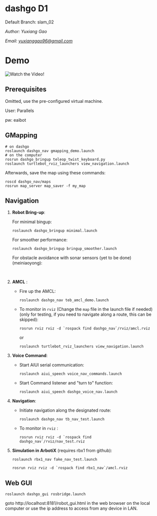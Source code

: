 # dashgo D1

Default Branch: slam_02

*Author: Yuxiang Gao*

*Email: yuxianggao96@gmail.com*

# Demo

![Watch the Video!](https://youtu.be/RwoTHarxt7A)

## Prerequisites

Omitted, use the pre-configured virtual machine.



User: Parallels

pw: eaibot

## GMapping

```
# on dashgo
roslaunch dashgo_nav gmapping_demo.launch
# on the computer
rosrun dashgo_bringup teleop_twist_keyboard.py
roslaunch turtlebot_rviz_launchers view_navigation.launch
```

Afterwards, save the map using these commands:

```
roscd dashgo_nav/maps
rosrun map_server map_saver -f my_map
```

## Navigation



1. **Robot Bring-up**:

   For minimal bingup:

   `roslaunch dashgo_bringup minimal.launch`

   For smoother performance:

   `roslaunch dashgo_bringup bringup_smoother.launch`

   For obstacle avoidance with sonar sensors (yet to be done) (meiniaoyong):

   ​

2. **AMCL** :

   * Fire up the AMCL:

     `roslaunch dashgo_nav teb_amcl_demo.launch`

   * To monitor in `rviz` (Change the `map` file in the launch file if needed)(only for testing, if you need to navigate along a route, this can be skipped):

     ``rosrun rviz rviz -d `rospack find dashgo_nav`/rviz/amcl.rviz``

     or

     `roslaunch turtlebot_rviz_launchers view_navigation.launch`

3. **Voice Command**:

     * Start AIUI serial communication:

       `roslaunch aiui_speech voice_nav_commands.launch`

     * Start Command listener and "turn to" function:

       `roslaunch aiui_speech dashgo_voice_nav.launch`

4. **Navigation**:

     * Initiate navigation along the designated route:

       `roslaunch dashgo_nav tb_nav_test.launch`

     * To monitor in `rviz` :

       ``rosrun rviz rviz -d `rospack find dashgo_nav`/rviz/nav_test.rviz``

5. **Simulation in ArbotiX** (requires rbx1 from github):

     `roslaunch rbx1_nav fake_nav_test.launch`

     ``rosrun rviz rviz -d `rospack find rbx1_nav`/amcl.rviz``




## Web GUI

`roslaunch dashgo_gui rosbridge.launch`

goto http://localhost:8181/robot_gui.html in the web browser on the local computer or use the ip address to access from any device in LAN. 			


​		
​	
